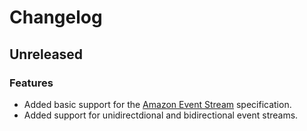 # Changelog

## Unreleased

### Features
* Added basic support for the [Amazon Event Stream](https://smithy.io/2.0/aws/amazon-eventstream.html) specification.
* Added support for unidirectdional and bidirectional event streams.

